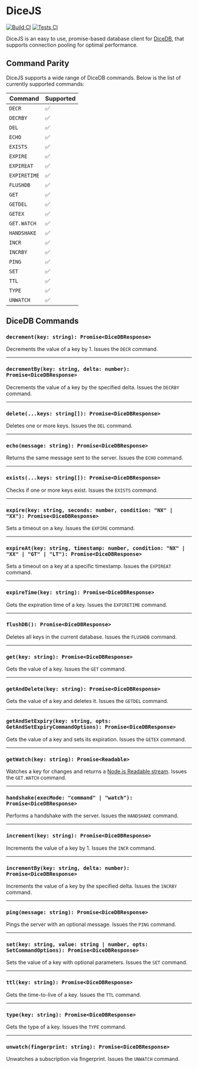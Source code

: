 # DiceJS

[![Build CI](https://github.com/Aditya-ds-1806/dicedb-js/actions/workflows/build.yml/badge.svg)](https://github.com/Aditya-ds-1806/dicedb-js/actions/workflows/build.yml)
[![Tests CI](https://github.com/Aditya-ds-1806/dicedb-js/actions/workflows/test.yml/badge.svg)](https://github.com/Aditya-ds-1806/dicedb-js/actions/workflows/test.yml)

DiceJS is an easy to use, promise-based database client for [DiceDB](https://dicedb.io/), that supports connection pooling for optimal performance.

## Command Parity

DiceJS supports a wide range of DiceDB commands. Below is the list of currently supported commands:

| **Command**  | **Supported** |
| ------------ | ------------- |
| `DECR`       | ✅            |
| `DECRBY`     | ✅            |
| `DEL`        | ✅            |
| `ECHO`       | ✅            |
| `EXISTS`     | ✅            |
| `EXPIRE`     | ✅            |
| `EXPIREAT`   | ✅            |
| `EXPIRETIME` | ✅            |
| `FLUSHDB`    | ✅            |
| `GET`        | ✅            |
| `GETDEL`     | ✅            |
| `GETEX`      | ✅            |
| `GET.WATCH`  | ✅            |
| `HANDSHAKE`  | ✅            |
| `INCR`       | ✅            |
| `INCRBY`     | ✅            |
| `PING`       | ✅            |
| `SET`        | ✅            |
| `TTL`        | ✅            |
| `TYPE`       | ✅            |
| `UNWATCH`    | ✅            |

## DiceDB Commands

### `decrement(key: string): Promise<DiceDBResponse>`

Decrements the value of a key by 1. Issues the `DECR` command.

---

### `decrementBy(key: string, delta: number): Promise<DiceDBResponse>`

Decrements the value of a key by the specified delta. Issues the `DECRBY` command.

---

### `delete(...keys: string[]): Promise<DiceDBResponse>`

Deletes one or more keys. Issues the `DEL` command.

---

### `echo(message: string): Promise<DiceDBResponse>`

Returns the same message sent to the server. Issues the `ECHO` command.

---

### `exists(...keys: string[]): Promise<DiceDBResponse>`

Checks if one or more keys exist. Issues the `EXISTS` command.

---

### `expire(key: string, seconds: number, condition: "NX" | "XX"): Promise<DiceDBResponse>`

Sets a timeout on a key. Issues the `EXPIRE` command.

---

### `expireAt(key: string, timestamp: number, condition: "NX" | "XX" | "GT" | "LT"): Promise<DiceDBResponse>`

Sets a timeout on a key at a specific timestamp. Issues the `EXPIREAT` command.

---

### `expireTime(key: string): Promise<DiceDBResponse>`

Gets the expiration time of a key. Issues the `EXPIRETIME` command.

---

### `flushDB(): Promise<DiceDBResponse>`

Deletes all keys in the current database. Issues the `FLUSHDB` command.

---

### `get(key: string): Promise<DiceDBResponse>`

Gets the value of a key. Issues the `GET` command.

---

### `getAndDelete(key: string): Promise<DiceDBResponse>`

Gets the value of a key and deletes it. Issues the `GETDEL` command.

---

### `getAndSetExpiry(key: string, opts: GetAndSetExpiryCommandOptions): Promise<DiceDBResponse>`

Gets the value of a key and sets its expiration. Issues the `GETEX` command.

---

### `getWatch(key: string): Promise<Readable>`

Watches a key for changes and returns a [Node.js Readable stream](https://nodejs.org/api/stream.html#readable-streams). Issues the `GET.WATCH` command.

---

### `handshake(execMode: "command" | "watch"): Promise<DiceDBResponse>`

Performs a handshake with the server. Issues the `HANDSHAKE` command.

---

### `increment(key: string): Promise<DiceDBResponse>`

Increments the value of a key by 1. Issues the `INCR` command.

---

### `incrementBy(key: string, delta: number): Promise<DiceDBResponse>`

Increments the value of a key by the specified delta. Issues the `INCRBY` command.

---

### `ping(message: string): Promise<DiceDBResponse>`

Pings the server with an optional message. Issues the `PING` command.

---

### `set(key: string, value: string | number, opts: SetCommandOptions): Promise<DiceDBResponse>`

Sets the value of a key with optional parameters. Issues the `SET` command.

---

### `ttl(key: string): Promise<DiceDBResponse>`

Gets the time-to-live of a key. Issues the `TTL` command.

---

### `type(key: string): Promise<DiceDBResponse>`

Gets the type of a key. Issues the `TYPE` command.

---

### `unwatch(fingerprint: string): Promise<DiceDBResponse>`

Unwatches a subscription via fingerprint. Issues the `UNWATCH` command.
